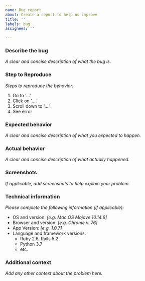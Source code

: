 ```yaml
---
name: Bug report
about: Create a report to help us improve
title: ''
labels: bug
assignees: ''

---
```


### Describe the bug
_A clear and concise description of what the bug is._

### Step to Reproduce
_Steps to reproduce the behavior:_
1. Go to '...'
2. Click on '....'
3. Scroll down to '....'
4. See error

### Expected behavior
_A clear and concise description of what you expected to happen._

### Actual behavior
_A clear and concise description of what actually happened._

### Screenshots
_If applicable, add screenshots to help explain your problem._

### Technical information
_Please complete the following information (if applicable):_
- OS and version: _[e.g. Mac OS Mojave 10.14.6]_
- Browser and version: _[e.g. Chrome v. 76]_
- App Version: _[e.g. 1.0.7]_
- Language and framework versions:
    - Ruby 2.6, Rails 5.2
    - Python 3.7
    - etc.

### Additional context
_Add any other context about the problem here._


